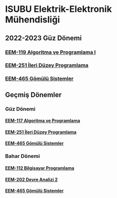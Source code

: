 
# ISUBU Elektrik-Elektronik Mühendisliği


## 2022-2023 Güz Dönemi
### [EEM-119 Algoritma ve Programlama I](./eem119/22_23_Guz/)
### [EEM-251 İleri Düzey Programlama](eem251/22_23_Guz/)
### [EEM-465 Gömülü Sistemler](./eem465/22_23_Guz/)


## Geçmiş Dönemler

### Güz Dönemi
#### [EEM-117 Algoritma ve Programlama](eem117/README.md)

#### [EEM-251 İleri Düzey Programlama](eem251/README.md)

#### [EEM-465 Gömülü Sistemler](eem465/README.md)

### Bahar Dönemi

#### [EEM-112 Bilgisayar Programlama](eem112/README.md)

#### [EEM-202 Devre Analizi 2](eem202/README.md)

#### [EEM-465 Gömülü Sistemler](eem465/README.md)




